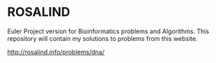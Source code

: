 # ROSALIND
Euler Project version for Bioinformatics problems and Algorithms. This repository will contain my solutions to problems from this website. 

http://rosalind.info/problems/dna/


